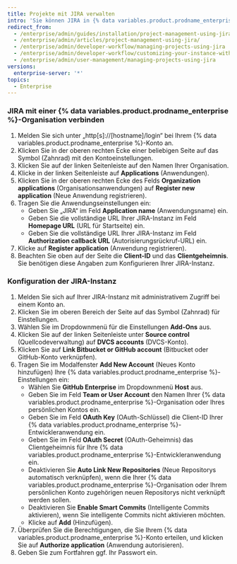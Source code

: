 ```yaml
---
title: Projekte mit JIRA verwalten
intro: 'Sie können JIRA in {% data variables.product.prodname_enterprise %} zur Projektverwaltung integrieren.'
redirect_from:
  - /enterprise/admin/guides/installation/project-management-using-jira/
  - /enterprise/admin/articles/project-management-using-jira/
  - /enterprise/admin/developer-workflow/managing-projects-using-jira
  - /enterprise/admin/developer-workflow/customizing-your-instance-with-integrations
  - /enterprise/admin/user-management/managing-projects-using-jira
versions:
  enterprise-server: '*'
topics:
  - Enterprise
---
```


### JIRA mit einer {% data variables.product.prodname_enterprise %}-Organisation verbinden

1. Melden Sie sich unter „http[s]://[hostname]/login“ bei Ihrem {% data variables.product.prodname_enterprise %}-Konto an.
1. Klicken Sie in der oberen rechten Ecke einer beliebigen Seite auf das Symbol (Zahnrad) mit den Kontoeinstellungen.
1. Klicken Sie auf der linken Seitenleiste auf den Namen Ihrer Organisation.
1. Klicke in der linken Seitenleiste auf **Applications** (Anwendungen).
1. Klicken Sie in der oberen rechten Ecke des Felds **Organization applications** (Organisationsanwendungen) auf **Register new application** (Neue Anwendung registrieren).
1. Tragen Sie die Anwendungseinstellungen ein:
    - Geben Sie „JIRA“ im Feld **Application name** (Anwendungsname) ein.
    - Geben Sie die vollständige URL Ihrer JIRA-Instanz im Feld **Homepage URL** (URL für Startseite) ein.
    - Geben Sie die vollständige URL Ihrer JIRA-Instanz im Feld **Authorization callback URL** (Autorisierungsrückruf-URL) ein.
1. Klicke auf **Register application** (Anwendung registrieren).
1. Beachten Sie oben auf der Seite die **Client-ID** und das **Clientgeheimnis**. Sie benötigen diese Angaben zum Konfigurieren Ihrer JIRA-Instanz.

### Konfiguration der JIRA-Instanz

1. Melden Sie sich auf Ihrer JIRA-Instanz mit administrativem Zugriff bei einem Konto an.
1. Klicken Sie im oberen Bereich der Seite auf das Symbol (Zahnrad) für Einstellungen.
1. Wählen Sie im Dropdownmenü für die Einstellungen **Add-Ons** aus.
1. Klicken Sie auf der linken Seitenleiste unter **Source control** (Quellcodeverwaltung) auf **DVCS accounts** (DVCS-Konto).
1. Klicken Sie auf **Link Bitbucket or GitHub account** (Bitbucket oder GitHub-Konto verknüpfen).
1. Tragen Sie im Modalfenster **Add New Account** (Neues Konto hinzufügen) Ihre {% data variables.product.prodname_enterprise %}-Einstellungen ein:
    - Wählen Sie **GitHub Enterprise** im Dropdownmenü **Host** aus.
    - Geben Sie im Feld **Team or User Account** den Namen Ihrer {% data variables.product.prodname_enterprise %}-Organisation oder Ihres persönlichen Kontos ein.
    - Geben Sie im Feld **OAuth Key** (OAuth-Schlüssel) die Client-ID Ihrer {% data variables.product.prodname_enterprise %}-Entwickleranwendung ein.
    - Geben Sie im Feld **OAuth Secret** (OAuth-Geheimnis) das Clientgeheimnis für Ihre {% data variables.product.prodname_enterprise %}-Entwickleranwendung ein.
    - Deaktivieren Sie **Auto Link New Repositories** (Neue Repositorys automatisch verknüpfen), wenn die Ihrer {% data variables.product.prodname_enterprise %}-Organisation oder Ihrem persönlichen Konto zugehörigen neuen Repositorys nicht verknüpft werden sollen.
    - Deaktivieren Sie **Enable Smart Commits** (Intelligente Commits aktivieren), wenn Sie intelligente Commits nicht aktivieren möchten.
    - Klicke auf **Add** (Hinzufügen).
1. Überprüfen Sie die Berechtigungen, die Sie Ihrem {% data variables.product.prodname_enterprise %}-Konto erteilen, und klicken Sie auf **Authorize application** (Anwendung autorisieren).
1. Geben Sie zum Fortfahren ggf. Ihr Passwort ein.
